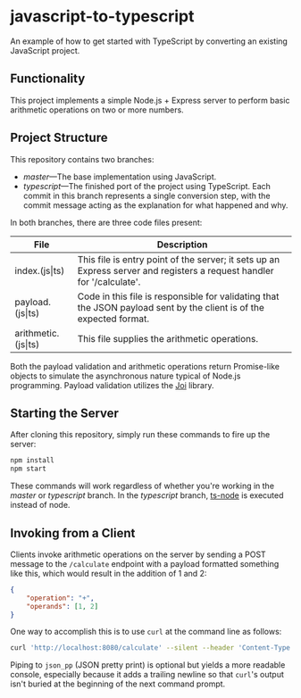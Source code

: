 # javascript-to-typescript

An example of how to get started with TypeScript by converting an existing JavaScript project.

## Functionality

This project implements a simple Node.js + Express server to perform basic arithmetic operations on two or more numbers.

## Project Structure

This repository contains two branches:

* _master_&mdash;The base implementation using JavaScript.
* _typescript_&mdash;The finished port of the project using TypeScript. Each commit in this branch represents a single conversion step, with the commit message acting as the explanation for what happened and why.

In both branches, there are three code files present:

| File | Description |
|---|---|
| index.(js\|ts) | This file is entry point of the server; it sets up an Express server and registers a request handler for '/calculate'. |
| payload.(js\|ts) | Code in this file is responsible for validating that the JSON payload sent by the client is of the expected format. |
| arithmetic.(js\|ts) | This file supplies the arithmetic operations. |

Both the payload validation and arithmetic operations return Promise-like objects to simulate the asynchronous nature typical of Node.js programming. Payload validation utilizes the [Joi](https://github.com/hapijs/joi) library.

## Starting the Server

After cloning this repository, simply run these commands to fire up the server:

```bash
npm install
npm start
```

These commands will work regardless of whether you're working in the _master_ or _typescript_ branch. In the _typescript_ branch, [ts-node](https://github.com/TypeStrong/ts-node) is executed instead of node.

## Invoking from a Client

Clients invoke arithmetic operations on the server by sending a POST message to the `/calculate` endpoint with a payload formatted something like this, which would result in the addition of 1 and 2:

```json
{
    "operation": "+",
    "operands": [1, 2]
}
```

One way to accomplish this is to use `curl` at the command line as follows:

```bash
curl 'http://localhost:8080/calculate' --silent --header 'Content-Type: application/json' --data '{"operation":"+","operands":[1,2]}' | json_pp
```

Piping to `json_pp` (JSON pretty print) is optional but yields a more readable console, especially because it adds a trailing newline so that `curl`'s output isn't buried at the beginning of the next command prompt.
